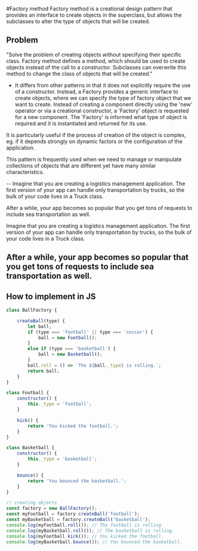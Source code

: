 #Factory method
Factory method is a creational design pattern that provides an interface to create objects in the superclass, but allows the subclasses to alter the type of objects that will be created.

## Problem
"Solve the problem of creating objects without specifying their specific class.
Factory method defines a method, which should be used to create objects instead of the call to a constructor. Subclasses can overwrite this method to change the class of objects that will be created."

* It differs from other patterns in that it does not explicitly require the use of a constructor.
Instead, a Factory provides a generic interface to create objects, where we can specify the type of factory object that we want to create.
Instead of creating a component directly using the 'new' operator or via a creational constructor, a 'Factory' object is requested for a new component. The 'Factory' is informed what type of object is required and it is instantiated and returned for its use.

It is particularly useful if the process of creation of the object is complex, eg. if it depends strongly on dynamic factors or the configuration of the application.

This pattern is frequently used when we need to manage or manipulate collections of objects that are different yet have many similar characteristics.

--
Imagine that you are creating a logistics management application. The first version of your app can handle only transportation by trucks, so the bulk of your code lives in a  Truck class.

After a while, your app becomes so popular that you get tons of requests to include sea transportation as well.

Imagine that you are creating a logistics management application. The first version of your app can handle only transportation by trucks, so the bulk of your code lives in a  Truck class.

After a while, your app becomes so popular that you get tons of requests to include sea transportation as well.
--

## How to implement in JS

```js
class BallFactory {

    createBall(type) {
        let ball;
        if (type === 'football' || type === 'soccer') {
            ball = new Football();
        }
        else if (type === 'basketball') {
            ball = new Basketball();
        }
        ball.roll = () => `The ${ball._type} is rolling.`;
        return ball;
    }
}

class Football {
    constructor() {
        this._type = 'football';
    }

    kick() {
        return 'You kicked the football.';
    }
}

class Basketball {
    constructor() {
        this._type = 'basketball';
    }

    bounce() {
        return 'You bounced the basketball.';
    }
}

// creating objects
const factory = new BallFactory();
const myFootball = factory.createBall('football');
const myBasketball = factory.createBall('basketball');
console.log(myFootball.roll()); // The football is rolling.
console.log(myBasketball.roll()); // The basketball is rolling.
console.log(myFootball.kick()); // You kicked the football.
console.log(myBasketball.bounce()); // You bounced the basketball.

```